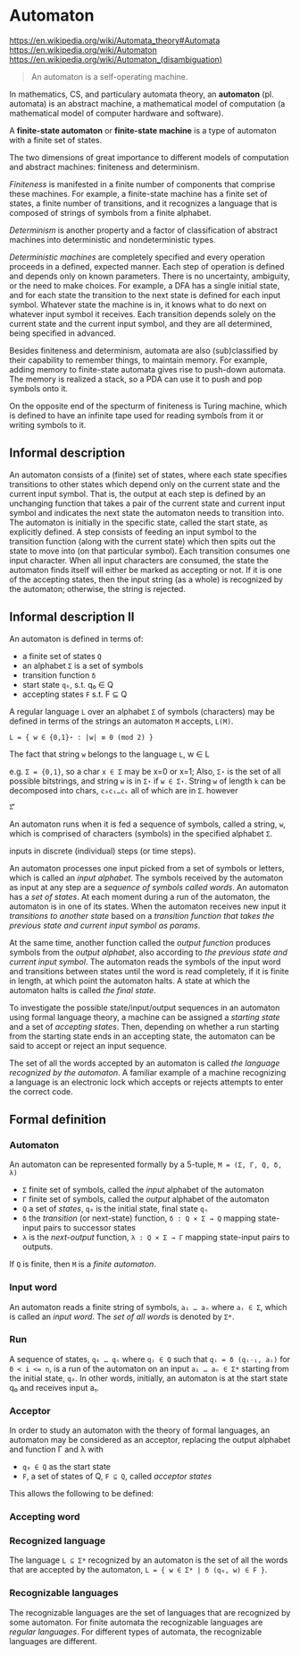 # Automaton

https://en.wikipedia.org/wiki/Automata_theory#Automata
https://en.wikipedia.org/wiki/Automaton
https://en.wikipedia.org/wiki/Automaton_(disambiguation)

>An automaton is a self-operating machine.

In mathematics, CS, and particulary automata theory, an **automaton** (pl. automata) is an abstract machine, a mathematical model of computation (a mathematical model of computer hardware and software).

A **finite-state automaton** or **finite-state machine** is a type of automaton with a finite set of states.

The two dimensions of great importance to different models of computation and abstract machines: finiteness and determinism.

*Finiteness* is manifested in a finite number of components that comprise these machines. For example, a finite-state machine has a finite set of states, a finite number of transitions, and it recognizes a language that is composed of strings of symbols from a finite alphabet.

*Determinism* is another property and a factor of classification of abstract machines into deterministic and nondeterministic types.

*Deterministic machines* are completely specified and every operation proceeds in a defined, expected manner. Each step of operation is defined and depends only on known parameters. There is no uncertainty, ambiguity, or the need to make choices. For example, a DFA has a single initial state, and for each state the transition to the next state is defined for each input symbol. Whatever state the machine is in, it knows what to do next on whatever input symbol it receives. Each transition depends solely on the current state and the current input symbol, and they are all determined, being specified in advanced.

Besides finiteness and determinism, automata are also (sub)classified by their capability to remember things, to maintain memory. For example, adding memory to finite-state automata gives rise to push-down automata. The memory is realized a stack, so a PDA can use it to push and pop symbols onto it.

On the opposite end of the specturm of finiteness is Turing machine, which is defined to have an infinite tape used for reading symbols from it or writing symbols to it.


## Informal description

An automaton consists of a (finite) set of states, where each state specifies transitions to other states which depend only on the current state and the current input symbol. That is, the output at each step is defined by an unchanging function that takes a pair of the current state and current input symbol and indicates the next state the automaton needs to transition into. The automaton is initially in the specific state, called the start state, as explicitly defined. A step consists of feeding an input symbol to the transition function (along with the current state) which then spits out the state to move into (on that particular symbol). Each transition consumes one input character. When all input characters are consumed, the state the automaton finds itself will either be marked as accepting or not. If it is one of the accepting states, then the input string (as a whole) is recognized by the automaton; otherwise, the string is rejected.

## Informal description II

An automaton is defined in terms of:
- a finite set of states `Q`
- an alphabet `Σ` is a set of symbols
- transition function `δ`
- start state `q₀`, s.t. q₀ ∈ Q
- accepting states `F` s.t. F ⊆ Q

A regular language `L` over an alphabet `Σ` of symbols (characters) may be defined in terms of the strings an automaton `M` accepts, `L(M)`. 


`L = { w ∈ {0,1}⋆ : |w| ≡ 0 (mod 2) }`



The fact that string `w` belongs to the language 
 `L`, w ∈ L



e.g. `Σ = {0,1}`, so a char `x ∈ Σ` may be x=0 or x=1; 
Also, `Σ⋆` is the set of all possible bitstrings, 
and string `w` is in `Σ⋆` if `w ∈ Σ⋆`. 
String `w` of length `k` can be decomposed into chars, `c₀c₁…cₖ` all of which are in `Σ`. 
however 

`Σ⃰`

An automaton runs when it is fed a sequence of symbols, called a string, `w`, which is comprised of characters (symbols) in the specified alphabet `Σ`.

inputs in discrete (individual) steps (or time steps).

An automaton processes one input picked from a set of symbols or letters, which is called an *input alphabet*. The symbols received by the automaton as input at any step are a *sequence of symbols called words*. An automaton has a *set of states*. At each moment during a run of the automaton, the automaton is in one of its states. When the automaton receives new input it *transitions to another state* based on a *transition function that takes the previous state and current input symbol as params*.

At the same time, another function called the *output function* produces symbols from the *output alphabet*, also according to *the previous state and current input symbol*. The automaton reads the symbols of the input word and transitions between states until the word is read completely, if it is finite in length, at which point the automaton halts. A state at which the automaton halts is called *the final state*.

To investigate the possible state/input/output sequences in an automaton using formal language theory, a machine can be assigned a *starting state* and a set of *accepting states*. Then, depending on whether a run starting from the starting state ends in an accepting state, the automaton can be said to accept or reject an input sequence.

The set of all the words accepted by an automaton is called *the language recognized by the automaton*. A familiar example of a machine recognizing a language is an electronic lock which accepts or rejects attempts to enter the correct code.

## Formal definition

### Automaton

An automaton can be represented formally by a 5-tuple, `M = (Σ, Γ, Q, δ, λ)`   
- `Σ` finite set of symbols, called the *input* alphabet of the automaton
- `Γ` finite set of symbols, called the *output* alphabet of the automaton
- `Q` a set of *states*, `q₀` is the initial state, final state `qₙ`
- `δ` the *transition* (or next-state) function, `δ : Q × Σ → Q` 
  mapping state-input pairs to successor states
- `λ` is the *next-output* function,             `λ : Q × Σ → Γ` 
  mapping state-input pairs to outputs.

If `Q` is finite, then `M` is a *finite automaton*.

### Input word

An automaton reads a finite string of symbols, `a₁ … aₙ` where `aᵢ ∈ Σ`, which is called an *input word*. The *set of all words* is denoted by `Σ*`.

### Run

A sequence of states, `q₀ … qₙ` where `qᵢ ∈ Q` such that `qᵢ = δ (qᵢ˗₁, aᵢ)` for `0 < i <= n`, is a run of the automaton on an input `a₁ … aₙ ∈ Σ*` starting from the initial state, `q₀`. In other words, initially, an automaton is at the start state q₀ and receives input a₁.

### Acceptor

In order to study an automaton with the theory of formal languages, an automaton may be considered as an acceptor, replacing the output alphabet and function Γ and λ with
- `q₀ ∈ Q` as the start state
- `F`, a set of states of Q, `F ⊆ Q`, called *acceptor states*

This allows the following to be defined:

### Accepting word


### Recognized language

The language `L ⊆ Σ*` recognized by an automaton is the set of all the words that are accepted by the automaton, `L = { w ∈ Σ* | δ (q₀, w) ∈ F }`.

### Recognizable languages

The recognizable languages are the set of languages that are recognized by some automaton. For finite automata the recognizable languages are *regular languages*. For different types of automata, the recognizable languages are different.
